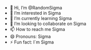 - 👋 Hi, I’m @RandomSigma
- 👀 I’m interested in Sigma
- 🌱 I’m currently learning Sigma
- 💞️ I’m looking to collaborate on Sigma
- 📫 How to reach me Sigma
- 😄 Pronouns: Sigma
- ⚡ Fun fact: I`m Sigma

<!---
RandomSigma/RandomSigma is a ✨ special ✨ repository because its `README.md` (this file) appears on your GitHub profile.
You can click the Preview link to take a look at your changes.
--->
